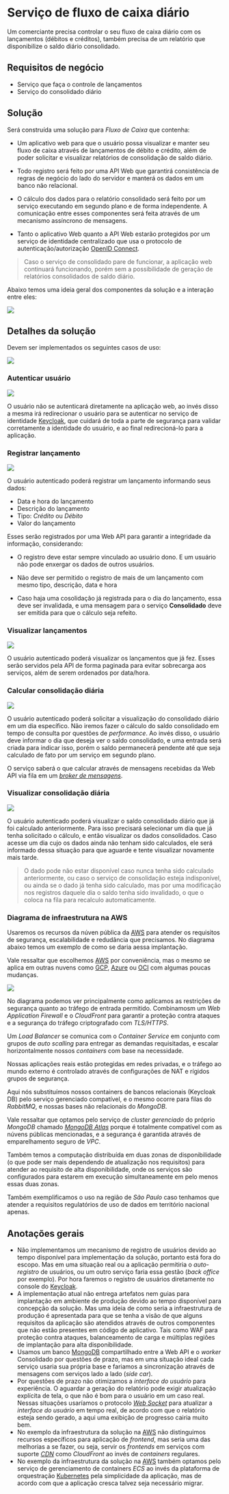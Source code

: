 # Serviço de fluxo de caixa diário

Um comerciante precisa controlar o seu fluxo de caixa diário com os lançamentos
(débitos e créditos), também precisa de um relatório que disponibilize o saldo
diário consolidado.

## Requisitos de negócio

- Serviço que faça o controle de lançamentos
- Serviço do consolidado diário

## Solução

Será construída uma solução para *Fluxo de Caixa* que contenha:

- Um aplicativo web para que o usuário possa visualizar e manter seu fluxo de
  caixa através de lançamentos de débito e crédito, além de poder solicitar e
  visualizar relatórios de consolidação de saldo diário.

- Todo registro será feito por uma API Web que garantirá consistência de regras
  de negócio do lado do servidor e manterá os dados em um banco não relacional.

- O cálculo dos dados para o relatório consolidado será feito por um serviço
  executando em segundo plano e de forma independente. A comunicação
  entre esses componentes será feita através de um mecanismo assíncrono de
  mensagens.

- Tanto o aplicativo Web quanto a API Web estarão protegidos por um serviço de
  identidade centralizado que usa o protocolo de autenticação/autorização
  [OpenID Connect][OPENID_CONNECT].

> Caso o serviço de consolidado pare de funcionar, a aplicação web continuará
> funcionando, porém sem a possibilidade de geração de relatórios consolidados
> de saldo diário.

Abaixo temos uma ideia geral dos componentes da solução e a interação entre eles:

![](images/diagrama-componentes.png)

## Detalhes da solução

Devem ser implementados os seguintes casos de uso:

![](images/casos-de-uso.png)

### Autenticar usuário

![](images/caso-de-uso-autenticar-usuario.png)

O usuário não se autenticará diretamente na aplicação web, ao invés disso a
mesma irá redirecionar o usuário para se autenticar no serviço de identidade
[Keycloak][KEYCLOAK], que cuidará de toda a parte de segurança para validar
corretamente a identidade do usuário, e ao final redirecioná-lo para a aplicação.

### Registrar lançamento

![](images/caso-de-uso-registrar-lancamento.png)

O usuário autenticado poderá registrar um lançamento informando seus dados:

- Data e hora do lançamento
- Descrição do lançamento
- Tipo: _Crédito_ ou _Débito_
- Valor do lançamento

Esses serão registrados por uma Web API para garantir a integridade da
informação, considerando:

- O registro deve estar sempre vinculado ao usuário dono. E um usuário não pode
  enxergar os dados de outros usuários.

- Não deve ser permitido o registro de mais de um lançamento com mesmo tipo,
  descrição, data e hora

- Caso haja uma cosolidação já registrada para o dia do lançamento, essa
  deve ser invalidada, e uma mensagem para o serviço **Consolidado** deve ser
  emitida para que o cálculo seja refeito.

### Visualizar lançamentos

![](images/caso-de-uso-visualizar-lancamentos.png)

O usuário autenticado poderá visualizar os lançamentos que já fez. Esses serão
servidos pela API de forma paginada para evitar sobrecarga aos serviços, além
de serem ordenados por data/hora.

### Calcular consolidação diária

![](images/caso-de-uso-calcular-consolidacao-diaria.png)

O usuário autenticado poderá solicitar a visualização do consolidado diário em
um dia específico. Não iremos fazer o cálculo do saldo consolidado em tempo de
consulta por questões de _performance_. Ao invés disso, o usuário deve informar
o dia que deseja ver o saldo consolidado, e uma entrada será criada para indicar
isso, porém o saldo permanecerá pendente até que seja calculado de fato por um
serviço em segundo plano.

O serviço saberá o que calcular através de mensagens recebidas da Web API
via fila em um [_broker de mensagens_][MESSAGE_BROKER].

### Visualizar consolidação diária

![](images/caso-de-uso-visualizar-consolidacao-diaria.png)

O usuário autenticado poderá visualizar o saldo consolidado diário que já foi
calculado anteriormente. Para isso precisará selecionar um dia que já tenha
solicitado o cálculo, e então visualizar os dados consolidados. Caso acesse um
dia cujo os dados ainda não tenham sido calculados, ele será informado dessa
situação para que aguarde e tente visualizar novamente mais tarde.

> O dado pode não estar disponível caso nunca tenha sido calculado anteriormente,
> ou caso o serviço de consolidação esteja indisponível, ou ainda se o dado já
> tenha sido calculado, mas por uma modificação nos registros daquele dia o
> saldo tenha sido invalidado, o que o coloca na fila para recalculo
> automaticamente.

### Diagrama de infraestrutura na AWS

Usaremos os recursos da núven pública da [AWS][AWS] para atender os requisitos
de segurança, escalabilidade e redudância que precisamos. No diagrama abaixo
temos um exemplo de como se daria aessa implantação.

Vale ressaltar que escolhemos [AWS][AWS] por conveniência, mas o mesmo se aplica
em outras nuvens como [GCP][GCP], [Azure][AZURE] ou [OCI][OCI] com algumas
poucas mudanças.

![](images/infraestrutura-aws.png)

No diagrama podemos ver principalmente como aplicamos as restrições de segurança
quanto ao tráfego de entrada permitido. Combinamosm um _Web Application Firewall_
e o _CloudFront_ para garantir a proteção contra ataques e a segurança do
tráfego criptografado com _TLS/HTTPS_.

Um _Load Balancer_ se comunica com o _Container Service_ em conjunto com grupos
de _auto scalling_ para entregar as demandas requisitadas, e escalar
horizontalmente nossos _containers_ com base na necessidade.

Nossas aplicações reais estão protegidas em redes privadas, e o tráfego ao mundo
externo é controlado através de configurações de NAT e rígidos grupos de
segurança.

Aqui nós substituímos nossos containers de bancos relacionais (Keycloak DB) pelo
serviço gerenciado compatível, e o mesmo ocorre para filas do _RabbitMQ_, e
nossas bases não relacionais do _MongoDB_.

Vale ressaltar que optamos pelo serviço de _cluster gerenciado_ do próprio
_MongoDB_ chamado [_MongoDB Atlas_][MONGODB_ATLAS] porque é totalmente compatível
com as núvens públicas mencionadas, e a segurança é garantida através de
emparelhamento seguro de _VPC_.

Também temos a computação distribuída em duas zonas de disponibilidade (o que
pode ser mais dependendo de atualização nos requisitos) para atender ao requisito
de alta disponibilidade, onde os serviços são configurados para estarem em
execução simultaneamente em pelo menos essas duas zonas.

Também exemplificamos o uso na região de _São Paulo_ caso tenhamos que atender
a requisitos regulatórios de uso de dados em território nacional apenas.

## Anotações gerais

- Não implementamos um mecanismo de registro de usuários devido ao tempo
  disponível para implementação da solução, portanto está fora do escopo.
  Mas em uma situação real ou a aplicação permitiria o *auto-registro* de
  usuários, ou um outro serviço faria essa gestão (*back office* por exemplo).
  Por hora faremos o registro de usuários diretamente no console do
  [Keycloak][KEYCLOAK].
- A implementação atual não entrega artefatos nem guias para implantação em
  ambiente de produção devido ao tempo disponível para concepção da solução.
  Mas uma ideia de como seria a infraestrutura de produção é apresentada para
  que se tenha a visão de que alguns requisitos da aplicação são atendidos
  através de outros componentes que não estão presentes em código de aplicativo.
  Tais como WAF para proteção contra ataques, balanceamento de carga e múltiplas
  regiões de implantação para alta disponibilidade.
- Usamos um banco [MongoDB][MONGODB] compartilhado entre a Web API e o _worker_
  Consolidado por questões de prazo, mas em uma situação ideal cada serviço usaria
  sua própria base e fariamos a sincronização através de mensagens com serviços
  lado a lado (_side car_).
- Por questões de prazo não otimizamos a _interface do usuário_ para experiência.
  O aguardar a geração do relatório pode exigir atualização explícita de tela, o
  que não é bom para o usuário em um caso real. Nessas situações usaríamos o
  protocolo [_Web Socket_][WEBSOCKET] para atualizar a _interface do usuário_
  em tempo real, de acordo com que o relatório esteja sendo gerado, a aqui
  uma exibição de progresso cairia muito bem.
- No exemplo da infraestrutura da solução na [AWS][AWS] não distinguimos recursos
  específicos para aplicação de _frontend_, mas seria uma das melhorias a se
  fazer, ou seja, servir os _frontends_ em serviços com suporte [_CDN_][CDN]
  como _CloudFront_ ao invés de _containers_ regulares.
- No exemplo da infraestrutura da solução na [AWS][AWS] também optamos pelo
  serviço de gerenciamento de containers _ECS_ ao invés da plataforma de
  orquestração [Kubernetes][KUBERNETES] pela simplicidade da aplicação, mas de
  acordo com que a aplicação cresca talvez seja necessário migrar.

<!-- links -->
[OPENID_CONNECT]: https://openid.net/developers/how-connect-works
[KEYCLOAK]: https://www.keycloak.org
[MONGODB]: https://www.mongodb.com
[WEBSOCKET]: https://developer.mozilla.org/pt-BR/docs/Web/API/WebSockets_API
[MESSAGE_BROKER]: https://en.wikipedia.org/wiki/Message_broker
[AWS]:
  <https://aws.amazon.com/pt>
  "Amazon Web Services"
[GCP]:
  <https://cloud.google.com>
  "Google Cloud Platform"
[OCI]:
  <https://www.oracle.com/br/cloud/compute>
  "Oracle Cloud Infrastructure"
[AZURE]:
  <https://azure.microsoft.com/pt-br/>
  "Serviços de nuvem do Microsoft Azure"  
[WAF]: https://pt.wikipedia.org/wiki/Web_Application_Firewall
[MONGODB_ATLAS]: https://www.mongodb.com/atlas
[CDN]: https://en.wikipedia.org/wiki/Content_delivery_network
[KUBERNETES]: https://kubernetes.io/pt-br/